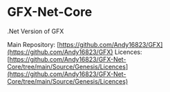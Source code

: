 # GFX-Net-Core
.Net Version of GFX

Main Repository: [https://github.com/Andy16823/GFX](https://github.com/Andy16823/GFX)
Licences: [https://github.com/Andy16823/GFX-Net-Core/tree/main/Source/Genesis/Licences](https://github.com/Andy16823/GFX-Net-Core/tree/main/Source/Genesis/Licences)
